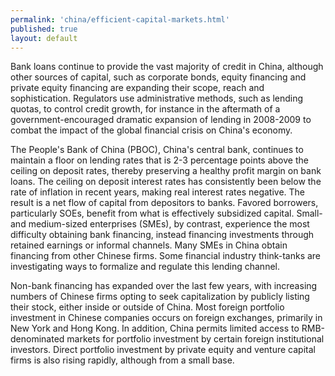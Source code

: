 ```yaml
--- 
permalink: 'china/efficient-capital-markets.html' 
published: true 
layout: default
---
```

Bank loans continue to provide the vast majority of credit in China, although other sources of capital, such as corporate bonds, equity financing and private equity financing are expanding their scope, reach and sophistication. Regulators use administrative methods, such as lending quotas, to control credit growth, for instance in the aftermath of a government-encouraged dramatic expansion of lending in 2008-2009 to combat the impact of the global financial crisis on China's economy.

The People's Bank of China (PBOC), China's central bank, continues to maintain a floor on lending rates that is 2-3 percentage points above the ceiling on deposit rates, thereby preserving a healthy profit margin on bank loans. The ceiling on deposit interest rates has consistently been below the rate of inflation in recent years, making real interest rates negative. The result is a net flow of capital from depositors to banks. Favored borrowers, particularly SOEs, benefit from what is effectively subsidized capital. Small-and medium-sized enterprises (SMEs), by contrast, experience the most difficulty obtaining bank financing, instead financing investments through retained earnings or informal channels. Many SMEs in China obtain financing from other Chinese firms. Some financial industry think-tanks are investigating ways to formalize and regulate this lending channel.

Non-bank financing has expanded over the last few years, with increasing numbers of Chinese firms opting to seek capitalization by publicly listing their stock, either inside or outside of China. Most foreign portfolio investment in Chinese companies occurs on foreign exchanges, primarily in New York and Hong Kong. In addition, China permits limited access to RMB-denominated markets for portfolio investment by certain foreign institutional investors. Direct portfolio investment by private equity and venture capital firms is also rising rapidly, although from a small base.
